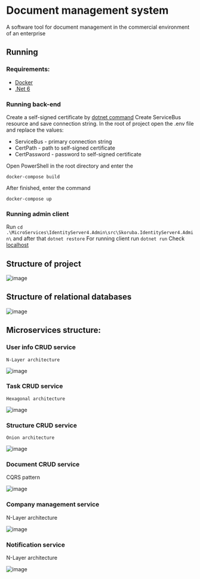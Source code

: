 # Document management system

A software tool for document management in the commercial environment of an enterprise

## Running

### Requirements:
* [Docker](https://www.docker.com/)
* [.Net 6](https://dotnet.microsoft.com/en-us/download/dotnet/6.0)

### Running back-end
Create a self-signed certificate by [dotnet command](https://learn.microsoft.com/en-us/dotnet/core/additional-tools/self-signed-certificates-guide)
Create ServiceBus resource and save connection string.
In the root of project open the .env file and replace the values:
* ServiceBus - primary connection string
* CertPath - path to self-signed certificate
* CertPassword - password to self-signed certificate

Open PowerShell in the root directory and enter the

`docker-compose build`

After finished, enter the command 

`docker-compose up`

### Running admin client

Run `cd .\MicroServices\IdentityServer4.Admin\src\Skoruba.IdentityServer4.Admin\` and after that `dotnet restore`
For running client run `dotnet run`
Check [localhost](https://localhost:44303)

## Structure of project
![image](https://user-images.githubusercontent.com/72604580/210357229-a987c1a6-208e-405b-9cb2-4c2883d1c832.jpg)

## Structure of relational databases
![image](https://user-images.githubusercontent.com/72604580/192766072-5c7f9522-6f1c-48a7-b3c5-357503427cbc.png)

## Microservices structure:

### User info CRUD service
    N-Layer architecture
   
![image](https://user-images.githubusercontent.com/72604580/194308168-6f18c6be-748e-467f-8774-82e22b8db632.png)

### Task CRUD service
    Hexagonal architecture
   
![image](https://user-images.githubusercontent.com/72604580/194329851-3cb14e46-135e-4e99-bbf3-edea32327796.png)

### Structure CRUD service
    Onion architecture
   
![image](https://user-images.githubusercontent.com/72604580/194351055-4fd9b4c8-264a-4fc9-b8c8-d4f2e733c97a.png)

### Document CRUD service
   CQRS pattern
   
![image](https://user-images.githubusercontent.com/72604580/194356313-6676d325-5356-435c-aed0-a14eb4f91159.png)

### Company management service
   N-Layer architecture

![image](https://user-images.githubusercontent.com/72604580/196154263-7ec59b12-4bcb-495a-b725-049b7b5fe42e.png)

### Notification service
   N-Layer architecture
   
![image](https://user-images.githubusercontent.com/72604580/196687373-41b89ac2-74f2-4e68-821b-0ef36d2fc6e7.png)
